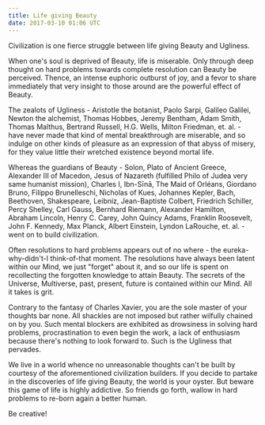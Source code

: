 ```yaml
---
title: Life giving Beauty
date: 2017-03-10 01:06 UTC
---
```


Civilization is one fierce struggle between life giving Beauty and Ugliness.

When one's soul is deprived of Beauty, life is miserable. Only through deep thought on hard problems towards complete resolution can Beauty be perceived. Thence, an intense euphoric outburst of joy, and a fevor to share immediately that very insight to those around are the powerful effect of Beauty.

The zealots of Ugliness - Aristotle the botanist, Paolo Sarpi, Galileo Galilei, Newton the alchemist, Thomas Hobbes, Jeremy Bentham, Adam Smith, Thomas Malthus, Bertrand Russell, H.G. Wells, Milton Friedman, et. al. - have never made that kind of mental breakthrough are miserable, and so indulge on other kinds of pleasure as an expression of that abyss of misery, for they value little their wretched existence beyond mortal life.

Whereas the guardians of Beauty - Solon, Plato of Ancient Greece, Alexander III of Macedon, Jesus of Nazareth (fulfilled Philo of Judea very same humanist mission), Charles I, Ibn-Sīnā, The Maid of Orléans, Giordano Bruno, Filippo Brunelleschi, Nicholas of Kues, Johannes Kepler, Bach, Beethoven, Shakespeare, Leibniz, Jean-Baptiste Colbert, Friedrich Schiller, Percy Shelley, Carl Gauss, Bernhard Riemann, Alexander Hamilton, Abraham Lincoln, Henry C. Carey, John Quincy Adams, Franklin Roosevelt, John F. Kennedy, Max Planck, Albert Einstein, Lyndon LaRouche, et. al. - went on to build civilization.

Often resolutions to hard problems appears out of no where - the eureka-why-didn't-I think-of-that moment. The resolutions have always been latent within our Mind, we just "forget" about it, and so our life is spent on recollecting the forgotten knowledge to attain Beauty. The secrets of the Universe, Multiverse, past, present, future is contained within our Mind. All it takes is grit.

Contrary to the fantasy of Charles Xavier, you are the sole master of your thoughts bar none. All shackles are not imposed but rather wilfully chained on by you. Such mental blockers are exhibited as drowsiness in solving hard problems, procrastination to even begin the work, a lack of enthusiasm because there's nothing to look forward to. Such is the Ugliness that pervades.

We live in a world whence no unreasonable thoughts can't be built by courtesy of the aforementioned civilization builders. If you decide to partake in the discoveries of life giving Beauty, the world is your oyster. But beware this game of life is highly addictive. So friends go forth, wallow in hard problems to re-born again a better human.

Be creative!
